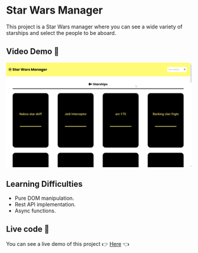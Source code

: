  # Star Wars Manager
This project is a Star Wars manager where you can see a wide variety of starships and select the people to be aboard.

## Video Demo 🎥
![video demo](video-demo.gif)

 ## Learning Difficulties
* Pure DOM manipulation.
* Rest API implementation. 
* Async functions.

 ## Live code 🧬
 You can see a live demo of this project 👉 [Here](https://nnieto25.github.io/StarWarsManager/) 👈